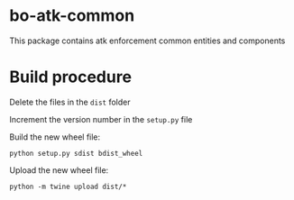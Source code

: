 # bo-atk-common

This package contains atk enforcement common entities and components

# Build procedure

Delete the files in the `dist` folder

Increment the version number in the `setup.py` file

Build the new wheel file:
```shell
python setup.py sdist bdist_wheel
```

Upload the new wheel file:
```shell
python -m twine upload dist/*
```



